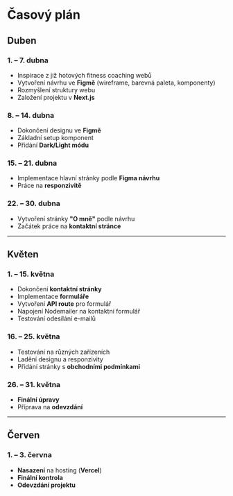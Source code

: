 # Časový plán

## Duben

### 1. – 7. dubna
- Inspirace z již hotových fitness coaching webů
- Vytvoření návrhu ve **Figmě** (wireframe, barevná paleta, komponenty)  
- Rozmyšlení struktury webu  
- Založení projektu v **Next.js**  

### 8. – 14. dubna
- Dokončení designu ve **Figmě**  
- Základní setup komponent 
- Přidání **Dark/Light módu**  

### 15. – 21. dubna
- Implementace hlavní stránky podle **Figma návrhu**  
- Práce na **responzivitě**  

### 22. – 30. dubna
- Vytvoření stránky **"O mně"** podle návrhu  
- Začátek práce na **kontaktní stránce**  

---

## Květen

### 1. – 15. května
- Dokončení **kontaktní stránky**  
- Implementace **formuláře**  
- Vytvoření **API route** pro formulář  
- Napojení Nodemailer na kontaktní formulář  
- Testování odesílání e-mailů  

### 16. – 25. května
- Testování na různých zařízeních  
- Ladění designu a responzivity  
- Přidání stránky s **obchodními podmínkami**  

### 26. – 31. května
- **Finální úpravy**   
- Příprava na **odevzdání**  

---

## Červen

### 1. – 3. června
- **Nasazení** na hosting (**Vercel**)  
- **Finální kontrola**  
- **Odevzdání projektu**
